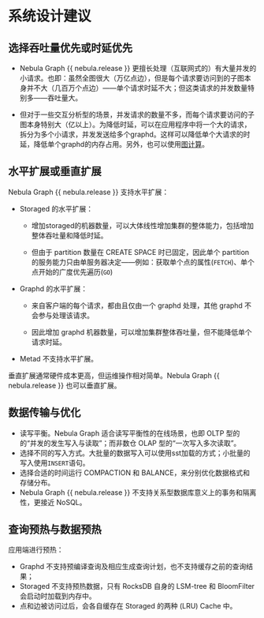 # 系统设计建议

## 选择吞吐量优先或时延优先

- Nebula Graph {{ nebula.release }} 更擅长处理（互联网式的）有大量并发的小请求。也即：虽然全图很大（万亿点边），但是每个请求要访问到的子图本身并不大（几百万个点边）——单个请求时延不大；但这类请求的并发数量特别多——吞吐量大。

- 但对于一些交互分析型的场景，并发请求的数量不多，而每个请求要访问的子图本身特别大（亿以上）。为降低时延，可以在应用程序中将一个大的请求，拆分为多个小请求，并发发送给多个graphd。这样可以降低单个大请求的时延，降低单个graphd的内存占用。另外，也可以使用[图计算](../nebula-algorithm.md)。

## 水平扩展或垂直扩展

Nebula Graph {{ nebula.release }} 支持水平扩展：

+ Storaged 的水平扩展：

    - 增加storaged的机器数量，可以大体线性增加集群的整体能力，包括增加整体吞吐量和降低时延。

    - 但由于 partition 数量在 CREATE SPACE 时已固定，因此单个 partition 的服务能力只由单服务器决定——例如：获取单个点的属性(`FETCH`)、单个点开始的广度优先遍历(`GO`)

+ Graphd 的水平扩展：

    - 来自客户端的每个请求，都由且仅由一个 graphd 处理，其他 graphd 不会参与处理该请求。

    - 因此增加 graphd 机器数量，可以增加集群整体吞吐量，但不能降低单个请求时延。

+ Metad 不支持水平扩展。

垂直扩展通常硬件成本更高，但运维操作相对简单。Nebula Graph {{ nebula.release }} 也可以垂直扩展。

## 数据传输与优化

- 读写平衡。Nebula Graph 适合读写平衡性的在线场景，也即 OLTP 型的的“并发的发生写入与读取”；而非数仓 OLAP 型的“一次写入多次读取”。
- 选择不同的写入方式。大批量的数据写入可以使用sst加载的方式；小批量的写入使用`INSERT`语句。
- 选择合适的时间运行 COMPACTION 和 BALANCE，来分别优化数据格式和存储分布。
- Nebula Graph {{ nebula.release }} 不支持关系型数据库意义上的事务和隔离性，更接近 NoSQL。

## 查询预热与数据预热

应用端进行预热：

- Graphd 不支持预编译查询及相应生成查询计划，也不支持缓存之前的查询结果；
- Storaged 不支持预热数据，只有 RocksDB 自身的 LSM-tree 和 BloomFilter 会启动时加载到内存中。
- 点和边被访问过后，会各自缓存在 Storaged 的两种 (LRU) Cache 中。
